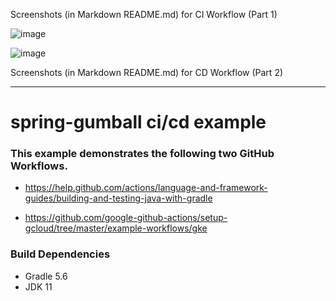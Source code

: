 Screenshots (in Markdown README.md) for CI Workflow (Part 1)

![image](https://user-images.githubusercontent.com/82182536/168405093-d294d8e1-b0d4-4d1f-9e84-96b6e6f85b61.png)

![image](https://user-images.githubusercontent.com/82182536/168405071-9115c394-33bc-4311-8e2d-47e683eac094.png)

Screenshots (in Markdown README.md) for CD Workflow (Part 2)






















-----------------------------------------------------------------------------------------------------------------------------------------------------------------------
# spring-gumball ci/cd example

### This example demonstrates the following two GitHub Workflows.

* https://help.github.com/actions/language-and-framework-guides/building-and-testing-java-with-gradle

* https://github.com/google-github-actions/setup-gcloud/tree/master/example-workflows/gke

### Build Dependencies

* Gradle 5.6
* JDK 11
